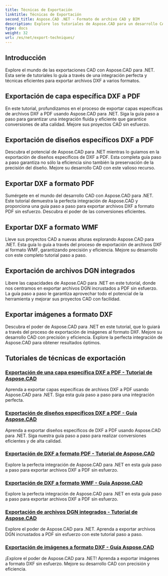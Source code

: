 ```yaml
---
title: Técnicas de Exportación
linktitle: Técnicas de Exportación
second_title: Aspose.CAD .NET - Formato de archivo CAD y BIM
description: Explore los tutoriales de Aspose.CAD para un desarrollo CAD perfecto. Aprenda técnicas eficientes para exportar archivos DXF a varios formatos sin esfuerzo.
type: docs
weight: 32
url: /es/net/export-techniques/
---
```



## Introducción

Explore el mundo de las exportaciones CAD con Aspose.CAD para .NET. Esta serie de tutoriales lo guía a través de una integración perfecta y técnicas eficientes para exportar archivos DXF a varios formatos.

## Exportación de capa específica DXF a PDF

En este tutorial, profundizamos en el proceso de exportar capas específicas de archivos DXF a PDF usando Aspose.CAD para .NET. Siga la guía paso a paso para garantizar una integración fluida y eficiente que garantice conversiones de alta calidad. Mejore sus proyectos CAD sin esfuerzo.

## Exportación de diseños específicos DXF a PDF

Descubra el potencial de Aspose.CAD para .NET mientras lo guiamos en la exportación de diseños específicos de DXF a PDF. Esta completa guía paso a paso garantiza no sólo la eficiencia sino también la preservación de la precisión del diseño. Mejore su desarrollo CAD con este valioso recurso.

## Exportar DXF a formato PDF

Sumérgete en el mundo del desarrollo CAD con Aspose.CAD para .NET. Este tutorial demuestra la perfecta integración de Aspose.CAD y proporciona una guía paso a paso para exportar archivos DXF a formato PDF sin esfuerzo. Descubra el poder de las conversiones eficientes.

## Exportar DXF a formato WMF

Lleve sus proyectos CAD a nuevas alturas explorando Aspose.CAD para .NET. Esta guía lo guía a través del proceso de exportación de archivos DXF al formato WMF, garantizando precisión y eficiencia. Mejore su desarrollo con este completo tutorial paso a paso.

## Exportación de archivos DGN integrados

Libere las capacidades de Aspose.CAD para .NET en este tutorial, donde nos centramos en exportar archivos DGN incrustados a PDF sin esfuerzo. La guía paso a paso le garantiza aprovechar todo el potencial de la herramienta y mejorar sus proyectos CAD con facilidad.

## Exportar imágenes a formato DXF

Descubra el poder de Aspose.CAD para .NET en este tutorial, que lo guiará a través del proceso de exportación de imágenes al formato DXF. Mejore su desarrollo CAD con precisión y eficiencia. Explore la perfecta integración de Aspose.CAD para obtener resultados óptimos.
## Tutoriales de técnicas de exportación
### [Exportación de una capa específica DXF a PDF - Tutorial de Aspose.CAD](./exporting-dxf-specific-layer-to-pdf/)
Aprenda a exportar capas específicas de archivos DXF a PDF usando Aspose.CAD para .NET. Siga esta guía paso a paso para una integración perfecta.
### [Exportación de diseños específicos DXF a PDF - Guía Aspose.CAD](./exporting-dxf-specific-layout-to-pdf/)
Aprenda a exportar diseños específicos de DXF a PDF usando Aspose.CAD para .NET. Siga nuestra guía paso a paso para realizar conversiones eficientes y de alta calidad.
### [Exportación de DXF a formato PDF - Tutorial de Aspose.CAD](./exporting-dxf-to-pdf-format/)
Explore la perfecta integración de Aspose.CAD para .NET en esta guía paso a paso para exportar archivos DXF a PDF sin esfuerzo.
### [Exportación de DXF a formato WMF - Guía Aspose.CAD](./exporting-dxf-to-wmf-format/)
Explore la perfecta integración de Aspose.CAD para .NET en esta guía paso a paso para exportar archivos DXF a PDF sin esfuerzo.
### [Exportación de archivos DGN integrados - Tutorial de Aspose.CAD](./exporting-embedded-dgn-files/)
Explore el poder de Aspose.CAD para .NET. Aprenda a exportar archivos DGN incrustados a PDF sin esfuerzo con este tutorial paso a paso.
### [Exportación de imágenes a formato DXF - Guía Aspose.CAD](./exporting-images-to-dxf-format/)
¡Explore el poder de Aspose.CAD para .NET! Aprenda a exportar imágenes a formato DXF sin esfuerzo. Mejore su desarrollo CAD con precisión y eficiencia.